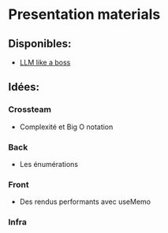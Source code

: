 # Presentation materials

## Disponibles:
- [LLM like a boss](https://tech.santeacademie.com/talks/llm/llm.html)


## Idées:


### Crossteam
- Complexité et Big O notation

### Back
- Les énumérations

### Front
- Des rendus performants avec useMemo

### Infra
